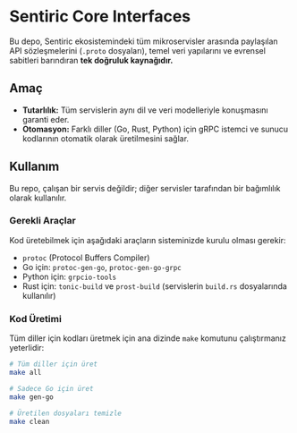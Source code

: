 # Sentiric Core Interfaces

Bu depo, Sentiric ekosistemindeki tüm mikroservisler arasında paylaşılan API sözleşmelerini (`.proto` dosyaları), temel veri yapılarını ve evrensel sabitleri barındıran **tek doğruluk kaynağıdır.**

## Amaç

*   **Tutarlılık:** Tüm servislerin aynı dil ve veri modelleriyle konuşmasını garanti eder.
*   **Otomasyon:** Farklı diller (Go, Rust, Python) için gRPC istemci ve sunucu kodlarının otomatik olarak üretilmesini sağlar.

## Kullanım

Bu repo, çalışan bir servis değildir; diğer servisler tarafından bir bağımlılık olarak kullanılır.

### Gerekli Araçlar

Kod üretebilmek için aşağıdaki araçların sisteminizde kurulu olması gerekir:
*   `protoc` (Protocol Buffers Compiler)
*   Go için: `protoc-gen-go`, `protoc-gen-go-grpc`
*   Python için: `grpcio-tools`
*   Rust için: `tonic-build` ve `prost-build` (servislerin `build.rs` dosyalarında kullanılır)

### Kod Üretimi

Tüm diller için kodları üretmek için ana dizinde `make` komutunu çalıştırmanız yeterlidir:

```bash
# Tüm diller için üret
make all

# Sadece Go için üret
make gen-go

# Üretilen dosyaları temizle
make clean